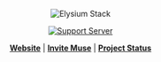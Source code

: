 <div align="center">

![Elysium Stack](https://avatars.githubusercontent.com/u/131344360?s=150&v=4)



[![Support Server](https://discord.com/api/guilds/1006255800299298906/widget.png?style=banner2)](https://discord.the-river-styx.com)

**[Website](https://the-river-styx.com)**	| **[Invite Muse](https://muse.the-river-styx.com)** | **[Project Status](https://github.com/orgs/Elysium-Stack/projects/1)**


</div>
